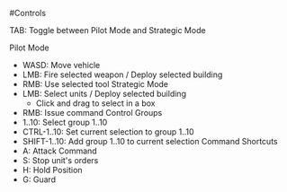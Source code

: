 #Controls

TAB: Toggle between Pilot Mode and Strategic Mode

Pilot Mode
 - WASD: Move vehicle
 - LMB: Fire selected weapon / Deploy selected building
 - RMB: Use selected tool
Strategic Mode
 - LMB: Select units / Deploy selected building
	- Click and drag to select in a box
 - RMB: Issue command
   Control Groups
 - 1..10: Select group 1..10
 - CTRL-1..10: Set current selection to group 1..10
 - SHIFT-1..10: Add group 1..10 to current selection
   Command Shortcuts
 - A: Attack Command
 - S: Stop unit's orders
 - H: Hold Position
 - G: Guard

